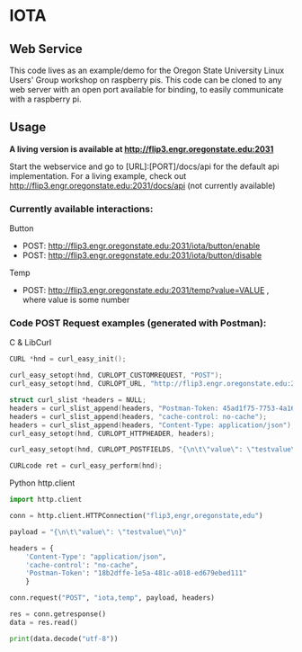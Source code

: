# IOTA
## Web Service

This code lives as an example/demo for the Oregon State University Linux Users' Group workshop on raspberry pis. This code can be cloned to any web server with an open port available for binding, to easily communicate with a raspberry pi. 

## Usage
**A living version is available at http://flip3.engr.oregonstate.edu:2031**


Start the webservice and go to [URL]:[PORT]/docs/api for the default api implementation. For a living example, check out http://flip3.engr.oregonstate.edu:2031/docs/api (not currently available)

### Currently available interactions:
Button
* POST: http://flip3.engr.oregonstate.edu:2031/iota/button/enable
* POST: http://flip3.engr.oregonstate.edu:2031/iota/button/disable

Temp
* POST: http://flip3.engr.oregonstate.edu:2031/temp?value=VALUE , where value is some number

### Code POST Request examples (generated with Postman):
C & LibCurl
```C
CURL *hnd = curl_easy_init();

curl_easy_setopt(hnd, CURLOPT_CUSTOMREQUEST, "POST");
curl_easy_setopt(hnd, CURLOPT_URL, "http://flip3.engr.oregonstate.edu:2031/iota/temp?value=14");

struct curl_slist *headers = NULL;
headers = curl_slist_append(headers, "Postman-Token: 45ad1f75-7753-4a16-9fbb-fd9b069b5d1a");
headers = curl_slist_append(headers, "cache-control: no-cache");
headers = curl_slist_append(headers, "Content-Type: application/json");
curl_easy_setopt(hnd, CURLOPT_HTTPHEADER, headers);

curl_easy_setopt(hnd, CURLOPT_POSTFIELDS, "{\n\t\"value\": \"testvalue\"\n}");

CURLcode ret = curl_easy_perform(hnd);
```
Python http.client
```python
import http.client

conn = http.client.HTTPConnection("flip3,engr,oregonstate,edu")

payload = "{\n\t\"value\": \"testvalue\"\n}"

headers = {
    'Content-Type': "application/json",
    'cache-control': "no-cache",
    'Postman-Token': "18b2dffe-1e5a-481c-a018-ed679ebed111"
    }

conn.request("POST", "iota,temp", payload, headers)

res = conn.getresponse()
data = res.read()

print(data.decode("utf-8"))
```